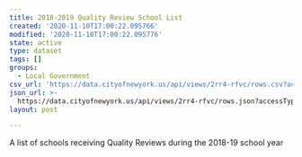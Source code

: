 ```yaml
---
title: 2018-2019 Quality Review School List
created: '2020-11-10T17:00:22.095766'
modified: '2020-11-10T17:00:22.095776'
state: active
type: dataset
tags: []
groups:
  - Local Government
csv_url: 'https://data.cityofnewyork.us/api/views/2rr4-rfvc/rows.csv?accessType=DOWNLOAD'
json_url: >-
  https://data.cityofnewyork.us/api/views/2rr4-rfvc/rows.json?accessType=DOWNLOAD
layout: post

---
```

A list of schools receiving Quality Reviews during the 2018-19 school year
